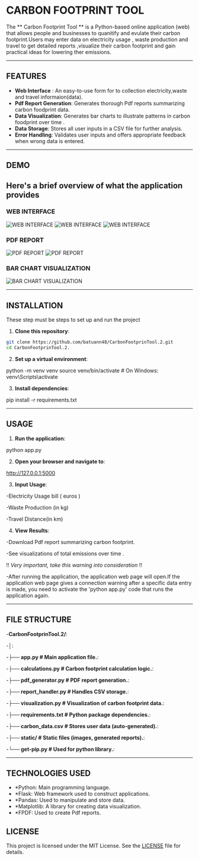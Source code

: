 # CARBON FOOTPRINT TOOL

The ** Carbon Footprint Tool ** is a Python-based online application (web) that allows people and businesses to quanitify and evulate their carbon footprint.Users may enter data on electricity usage , 
waste production and travel to get detailed reports ,visualize their carbon footprint and gain practical ideas for lowering ther emissions.

---

## FEATURES

- **Web Interface** : An easy-to-use form for to collection electricity,waste and travel informaion(data).
- **Pdf Report Generation**: Generates thorough Pdf reports summarizing carbon foodprint data.
- **Data Visualization**: Generates bar charts to illustrate patterns in carbon foodprint over time .
- **Data Storage**: Stores all user inputs in a CSV file for further analysis.
- **Error Handling**: Validates user inputs and offers appropriate feedback when wrong data is entered.
  
---
## DEMO

Here's a brief overview of what the application provides
---

### WEB INTERFACE

![WEB INTERFACE](static/web_interface.png)
![WEB INTERFACE](static/web_interface_calculator.png)
![WEB INTERFACE](static/web_interface_data.png)

### PDF REPORT

![PDF REPORT](static/pdf_report_Amazon_2020.png)
![PDF REPORT](static/pdf_report_all_report_summary_statistics.png)

### BAR CHART VISUALIZATION

![BAR CHART VISUALIZATION](static/bar_chart_visualization.png)

---
## INSTALLATION

These step must be steps to set up and run the project 

1. **Clone this repository**:
 
 ```bash
 git clone https://github.com/batuann48/CarbonFootprinTool.2.git
 cd CarbonFootprinTool.2. 
```

 2. **Set up a virtual environment**:

python -m venv venv
source venv/bin/activate  # On Windows: venv\Scripts\activate

 3. **Install dependencies**:

pip install -r requirements.txt

---


## USAGE

1. **Run the application**:

python app.py

2. **Open your browser and navigate to**:

http://127.0.0.1:5000

3. **Input Usage**:

-Electricity Usage  bill ( euros )

-Waste Production (in kg)

-Travel Distance(in km)

4. **View Results**:

-Download Pdf report summarizing carbon footprint.

-See visualizations of total emissions over time .


!! *Very important, take this warning into consideration* !!


-After running the application, the application web page will open.If the application web page gives a connection warning after a specific data entry is made, you need to activate the 'python app.py' code that runs the application again.


---


## FILE STRUCTURE 


-**CarbonFootprinTool.2/**:

-**│**:

-**├── app.py              # Main application file.**:      

-**├── calculations.py     # Carbon footprint calculation logic.**:    

-**├── pdf_generator.py    # PDF report generation.**:

-**├── report_handler.py   # Handles CSV storage.**:

-**├── visualization.py    # Visualization of carbon footprint data.**:

-**├── requirements.txt    # Python package dependencies.**:

-**├── carbon_data.csv     # Stores user data (auto-generated).**:

-**├── static/             # Static files (images, generated reports).**:


-**└── get-pip.py          # Used for python library.**:


---


## TECHNOLOGIES USED
- *Python: Main programming language.
- *Flask: Web framework used to construct applications.
- *Pandas: Used to manipulate and store data.
- *Matplotlib: A library for creating data visualization.
- *FPDF: Used to create Pdf reports.

## LICENSE

This project is licensed under the MIT License. See the [LICENSE](LICENSE) file for details.

